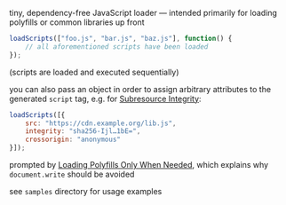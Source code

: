 tiny, dependency-free JavaScript loader — intended primarily for loading
polyfills or common libraries up front

```javascript
loadScripts(["foo.js", "bar.js", "baz.js"], function() {
    // all aforementioned scripts have been loaded
});
```

(scripts are loaded and executed sequentially)

you can also pass an object in order to assign arbitrary attributes to the
generated `script` tag, e.g. for
[Subresource Integrity](https://www.w3.org/TR/SRI/):

```javascript
loadScripts([{
    src: "https://cdn.example.org/lib.js",
    integrity: "sha256-Ijl…1bE=",
    crossorigin: "anonymous"
}]);
```

prompted by
[Loading Polyfills Only When Needed](https://philipwalton.com/articles/loading-polyfills-only-when-needed/),
which explains why `document.write` should be avoided

see `samples` directory for usage examples
